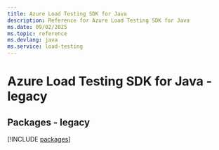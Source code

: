 ```yaml
---
title: Azure Load Testing SDK for Java
description: Reference for Azure Load Testing SDK for Java
ms.date: 09/02/2025
ms.topic: reference
ms.devlang: java
ms.service: load-testing
---
```

# Azure Load Testing SDK for Java - legacy
## Packages - legacy
[!INCLUDE [packages](load-testing-index.md)]
